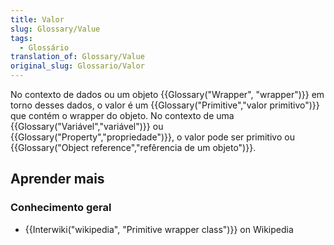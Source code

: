 ```yaml
---
title: Valor
slug: Glossary/Value
tags:
  - Glossário
translation_of: Glossary/Value
original_slug: Glossario/Valor
---
```

<p>No contexto de dados ou um objeto {{Glossary("Wrapper", "wrapper")}} em torno desses dados, o valor é um {{Glossary("Primitive","valor primitivo")}} que contém o wrapper do objeto. No contexto de uma {{Glossary("Variável","variável")}} ou {{Glossary("Property","propriedade")}}, o valor pode ser primitivo ou {{Glossary("Object reference","refêrencia de um objeto")}}.</p>

<h2 id="Aprender_mais">Aprender mais</h2>

<h3 id="Conhecimento_geral">Conhecimento geral</h3>

<ul>
 <li>{{Interwiki("wikipedia", "Primitive wrapper class")}} on Wikipedia</li>
</ul>
